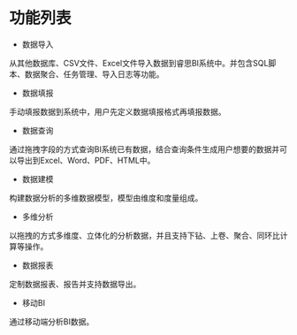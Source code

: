 # 功能列表

* 数据导入

从其他数据库、CSV文件、Excel文件导入数据到睿思BI系统中。并包含SQL脚本、数据聚合、任务管理、导入日志等功能。

* 数据填报

手动填报数据到系统中，用户先定义数据填报格式再填报数据。

* 数据查询

通过拖拽字段的方式查询BI系统已有数据，结合查询条件生成用户想要的数据并可以导出到Excel、Word、PDF、HTML中。

* 数据建模

构建数据分析的多维数据模型，模型由维度和度量组成。

* 多维分析

以拖拽的方式多维度、立体化的分析数据，并且支持下钻、上卷、聚合、同环比计算等操作。

* 数据报表

定制数据报表、报告并支持数据导出。

* 移动BI

通过移动端分析BI数据。

